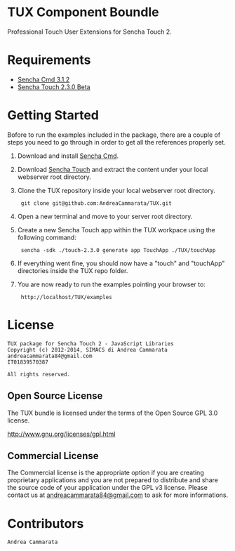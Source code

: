 # TUX Component Boundle
Professional Touch User Extensions for Sencha Touch 2.

# Requirements

* [Sencha Cmd 3.1.2](http://www.sencha.com/products/sencha-cmd/download/)
* [Sencha Touch 2.3.0 Beta](http://sc13-live.sencha.com/touch/touch-2.3.0-beta.zip)

# Getting Started
Bofore to run the examples included in the package, there are a couple of steps you need to go through in order to get all the references properly set.

1. Download and install [Sencha Cmd](http://www.sencha.com/products/sencha-cmd/download/).
2. Download [Sencha Touch](http://sc13-live.sencha.com/touch/touch-2.3.0-beta.zip) and extract the content under your local webserver root directory.
3. Clone the TUX repository inside your local webserver root directory.
    
        git clone git@github.com:AndreaCammarata/TUX.git

4. Open a new terminal and move to your server root directory.
5. Create a new Sencha Touch app within the TUX workpace using the following command:

        sencha -sdk ./touch-2.3.0 generate app TouchApp ./TUX/touchApp

7. If everything went fine, you should now have a "touch" and "touchApp" directories inside the TUX repo folder. 
8. You are now ready to run the examples pointing your browser to:

        http://localhost/TUX/examples

# License

    TUX package for Sencha Touch 2 - JavaScript Libraries
	Copyright (c) 2012-2014, SIMACS di Andrea Cammarata
    andreacammarata84@gmail.com 
    IT01839570387

    All rights reserved.

## Open Source License
The TUX bundle is licensed under the terms of the Open Source GPL 3.0 license.

http://www.gnu.org/licenses/gpl.html

## Commercial License
The Commercial license is the appropriate option if you are creating proprietary applications and you are
not prepared to distribute and share the source code of your application under the
GPL v3 license.
Please contact us at andreacammarata84@gmail.com to ask for more informations.

# Contributors

    Andrea Cammarata
